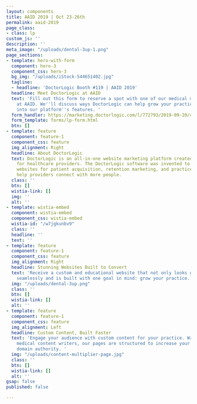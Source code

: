 ```yaml
---
layout: components
title: AAID 2019 | Oct 23-26th
permalink: aaid-2019
page_class:
- class: lp
custom_js: ''
description: ''
meta_image: "/uploads/dental-3up-1.png"
page_sections:
- template: hero-with-form
  component: hero-3
  component_css: hero-3
  bg_img: "/uploads/iStock-544651402.jpg"
  tagline:
  - headline: 'DoctorLogic Booth #119 | AAID 2019'
  headline: Meet DoctorLogic at AAID
  text: 'Fill out this form to reserve a spot with one of our medical marketing experts
    at AAID. We''ll discuss ways DoctorLogic can help grow your practice and deep-dive
    into our platform''s features. '
  form_handler: https://marketing.doctorlogic.com/l/772793/2019-09-20/cmlb
  form_template: forms/lp-form.html
  btn: []
- template: feature
  component: feature-1
  component_css: feature
  img_alignment: Right
  headline: About DoctorLogic
  text: DoctorLogic is an all-in-one website marketing platform created exclusively
    for healthcare providers. The DoctorLogic software was invented to power custom-designed
    websites for patient acquisition, retention marketing, and practice insights that
    help providers connect with more people.
  class: ''
  btn: []
  wistia-link: []
  img: ''
  alt: ''
- template: wistia-embed
  component: wistia-embed
  component_css: wistia-embed
  wistia-id: "/w7jgkunbv9"
  class: ''
  headline: ''
  text: ''
- template: feature
  component: feature-1
  component_css: feature
  img_alignment: Right
  headline: Stunning Websites Built to Convert
  text: 'Receive a custom and educational website that not only looks great but functions
    seamlessly and is built with one goal in mind: grow your practice. '
  img: "/uploads/dental-3up.png"
  class: ''
  btn: []
  wistia-link: []
  alt: ''
- template: feature
  component: feature-1
  component_css: feature
  img_alignment: Left
  headline: Custom Content, Built Faster
  text: 'Engage your audience with custom content for your practice. Written by expert
    medical content writers, our pages are structured to increase your keyword and
    domain authority. '
  img: "/uploads/content-multiplier-page.jpg"
  class: ''
  btn: []
  wistia-link: []
  alt: ''
gsap: false
published: false

---
```

